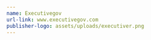 ```yaml
---
name: Executivegov
url-link: www.executivegov.com
publisher-logo: assets/uploads/executiver.png
---
```

